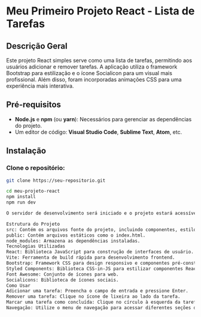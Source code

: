 # Meu Primeiro Projeto React - Lista de Tarefas

## Descrição Geral
Este projeto React simples serve como uma lista de tarefas, permitindo aos usuários adicionar e remover tarefas. A aplicação utiliza o framework Bootstrap para estilização e o ícone Socialicon para um visual mais profissional. Além disso, foram incorporadas animações CSS para uma experiência mais interativa.

## Pré-requisitos
- **Node.js** e **npm** (ou **yarn**): Necessários para gerenciar as dependências do projeto.
- Um editor de código: **Visual Studio Code**, **Sublime Text**, **Atom**, etc.

## Instalação

### Clone o repositório:
```bash
git clone https://seu-repositorio.git

cd meu-projeto-react
npm install
npm run dev 

O servidor de desenvolvimento será iniciado e o projeto estará acessível em http://localhost:3000.

Estrutura do Projeto
src: Contém os arquivos fonte do projeto, incluindo componentes, estilos e imagens.
public: Contém arquivos estáticos como o index.html.
node_modules: Armazena as dependências instaladas.
Tecnologias Utilizadas
React: Biblioteca JavaScript para construção de interfaces de usuário.
Vite: Ferramenta de build rápida para desenvolvimento frontend.
Bootstrap: Framework CSS para design responsivo e componentes pré-construídos.
Styled Components: Biblioteca CSS-in-JS para estilizar componentes React.
Font Awesome: Conjunto de ícones para web.
Socialicons: Biblioteca de ícones sociais.
Como Usar
Adicionar uma tarefa: Preencha o campo de entrada e pressione Enter.
Remover uma tarefa: Clique no ícone de lixeira ao lado da tarefa.
Marcar uma tarefa como concluída: Clique no círculo à esquerda da tarefa.
Navegação: Utilize o menu de navegação para acessar diferentes seções da aplicação.
